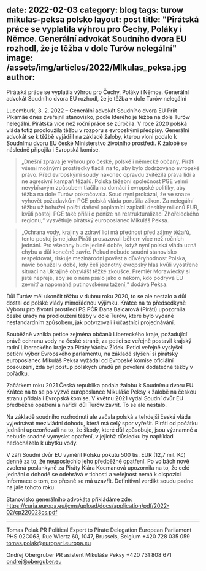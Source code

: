 date:         2022-02-03
category:     blog
tags:         turow mikulas-peksa polsko
layout:       post
title:        "Pirátská práce se vyplatila výhrou pro Čechy, Poláky i Němce. Generální advokát Soudního dvora EU rozhodl, že je těžba v dole Turów nelegální"
image:        /assets/img/articles/2022/MIkulas_peksa.jpg
author:       
---

Pirátská práce se vyplatila výhrou pro Čechy, Poláky i Němce. Generální advokát Soudního dvora EU rozhodl, že je těžba v dole Turów nelegální
 
Lucemburk, 3. 2. 2022 – Generální advokát Soudního dvora EU Priit Pikamäe dnes zveřejnil stanovisko, podle kterého je těžba na dole Turów nelegální. Pirátská více než roční práce se zúročila. V roce 2020 polská vláda totiž prodloužila těžbu v rozporu s evropskými předpisy. Generální advokát se k těžbě vyjádřil na základě žaloby, kterou vloni podalo k Soudnímu dvoru EU české Ministerstvo životního prostředí. K žalobě se následně připojila i Evropská komise.

> „Dnešní zpráva je výhrou pro české, polské i německé občany. Piráti všemi možnými prostředky tlačili na to, aby bylo dodržováno evropské právo. Před evropskými soudy nakonec opravdu zvítězila práva lidí a ne agresivní kampaň těžařů. Polská těžební společnost PGE velmi nevybíravým způsobem tlačila na domácí i evropské politiky, aby těžba na dole Turów pokračovala. Soud nyní prokázal, že ve snaze vyhovět požadavkům PGE polská vláda porušila zákon. Za nelegální těžbu už bohužel polští daňoví poplatníci zaplatili desítky milionů EUR, kvůli postoji PGE také přišli o peníze na restrukturalizaci Zhořeleckého regionu,“ vysvětluje pirátský europoslanec Mikuláš Peksa.

> „Ochrana vody, krajiny a zdraví lidí má přednost před zájmy těžařů, tento postoj jsme jako Piráti prosazovali během více než ročních jednání. Pro všechny bude jedině dobře, když nyní polská vláda uzná chybu a důl konečně zavře. Pokud nebude soudní stanovisko respektovat, riskuje mezinárodní pověst a důvěryhodnost Polska, navíc bohužel v době, kdy čelí jednotný evropský hlas kvůli vyostřené situaci na Ukrajině obzvlášť těžké zkoušce. Premiér Morawiecký si jistě nepřeje, aby se o něm psalo jako o někom, kdo podrývá EU zevnitř a napomáhá putinovskému tažení,“ dodává Peksa.

Důl Turów měl ukončit těžbu v dubnu roku 2020, to se ale nestalo a důl dostal od polské vlády mimořádnou výjimku. Krátce na to předsedkyně Výboru pro životní prostředí PS PČR Dana Balcarová (Piráti) upozornila české úřady na prodloužení těžby v dole Turów, které bylo vydané nestandardním způsobem, jak potvrzovali i účastníci projednávání.

Souběžně vznikla petice zejména občanů Libereckého kraje, požadující právě ochranu vody na české straně, za petici se veřejně postavil krajský radní Libereckého kraje za Piráty Václav Žídek. Petici veřejně vyslyšel petiční výbor Evropského parlamentu, na základě slyšení si pirátský europoslanec Mikuláš Peksa vyžádal od Evropské komise oficiální posouzení, zda byl postup polských úřadů při povolení dodatečné těžby v pořádku.

Začátkem roku 2021 Česká republika podala žalobu k Soudnímu dvoru EU. Krátce na to se po výzvě europoslance Mikuláše Peksy k žalobě na českou stranu přidala i Evropská komise. V květnu 2021 vydal Soudní dvůr EU předběžné opatření a nařídil důl Turów zavřít. To se ale nestalo.

Na základě soudního rozhodnutí ale začala polská a tehdejší česká vláda vyjednávat mezivládní dohodu, která má celý spor vyřešit. Piráti od počátku jednání upozorňovali na to, že škody, které důl způsobuje, jsou významné a nebude snadné vymyslet opatření, v jejichž důsledku by například nedocházelo k úbytku vody.

V září Soudní dvůr EU vyměřil Polsku pokutu 500 tis. EUR (12,7 mil. Kč) denně za to, že neuposlechlo jeho předběžné opatření. Po volbách nově zvolená poslankyně za Piráty Klára Kocmanová upozornila na to, že celé jednání o dohodě se odehrává v tichosti a veřejnost nemá k dispozici informace o tom, co přesně se má uzavřít. Definitivní verdikt soudu padne na jaře tohoto roku.

Stanovisko generálního advokáta přikládáme zde: https://curia.europa.eu/jcms/upload/docs/application/pdf/2022-02/cp220023cs.pdf

---

Tomas Polak
PR Political Expert to Pirate Delegation
European Parliament
PHS 02C063, Rue Wiertz 60, 1047, Brussels, Belgium
+420 728 035 059
tomas.polak@europarl.europa.eu
 
 
Ondřej Obergruber
PR asistent Mikuláše Peksy
+420 731 808 671
ondrej@oberguber.eu

